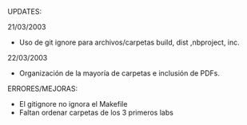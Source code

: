 UPDATES:

21/03/2003
- Uso de git ignore para archivos/carpetas build, dist ,nbproject, inc.

22/03/2003
- Organización de la mayoría de carpetas e inclusión de PDFs.


ERRORES/MEJORAS:

- El gitignore no ignora el Makefile 
- Faltan ordenar carpetas de los 3 primeros labs